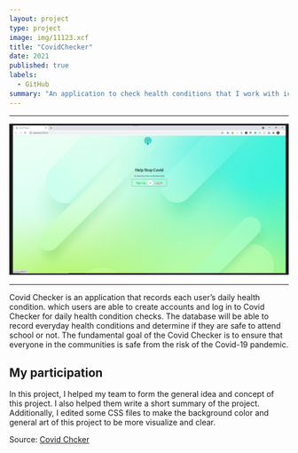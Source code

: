 ```yaml
---
layout: project
type: project
image: img/11123.xcf
title: "CovidChecker"
date: 2021
published: true
labels:
  - GitHub
summary: "An application to check health conditions that I work with ics 391 students."
---
```

<hr>
<img class="img-fluid" src="../img/1112.png">
<hr>
Covid Checker is an application that records each user’s daily health condition. which users are able to 
create accounts and log in to Covid Checker for daily health condition checks. The database will be able to 
record everyday health conditions and determine if they are safe to attend school or not.
The fundamental goal of the Covid Checker is to ensure that everyone in the communities is safe from the risk of the Covid-19 pandemic.

## My participation
In this project, I helped my team to form the general idea and concept of this project. I also helped them write a short summary of the 
project. Additionally, I edited some CSS files to make the background color and general art of this project to be more visualize and clear. 

Source: <a href="https://github.com/Lam-Tech/covid-tracker"><i class="large github icon "></i>Covid Chcker</a>
